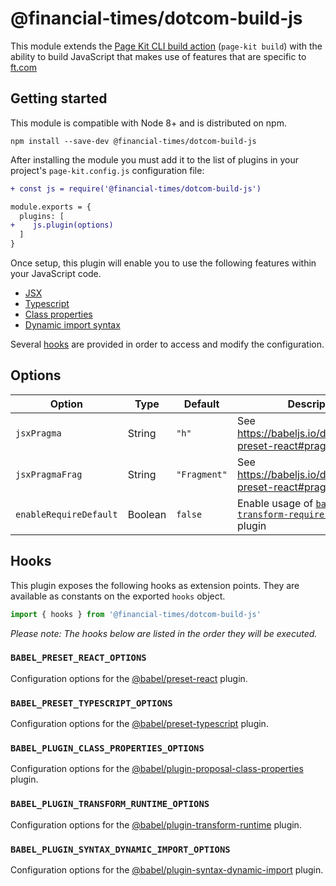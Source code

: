 # @financial-times/dotcom-build-js

This module extends the [Page Kit CLI build action][cli] (`page-kit build`) with the ability to build JavaScript that makes use of features that are specific to [ft.com]

[cli]: https://github.com/Financial-Times/dotcom-page-kit/tree/master/packages/dotcom-page-kit-cli#build
[ft.com]: https://www.ft.com/


## Getting started

This module is compatible with Node 8+ and is distributed on npm.

```
npm install --save-dev @financial-times/dotcom-build-js
```

After installing the module you must add it to the list of plugins in your project's `page-kit.config.js` configuration file:

```diff
+ const js = require('@financial-times/dotcom-build-js')

module.exports = {
  plugins: [
+    js.plugin(options)
  ]
}
```

Once setup, this plugin will enable you to use the following features within your JavaScript code.

* [JSX](https://reactjs.org/docs/introducing-jsx.html)
* [Typescript](https://www.typescriptlang.org/)
* [Class properties](https://github.com/tc39/proposal-class-public-fields)
* [Dynamic import syntax](https://developers.google.com/web/updates/2017/11/dynamic-import)

Several [hooks](#hooks) are provided in order to access and modify the configuration.


## Options

| Option                 | Type    | Default      | Description                                                          |
|------------------------|---------|--------------|----------------------------------------------------------------------|
| `jsxPragma`            | String  | `"h"`        | See https://babeljs.io/docs/en/babel-preset-react#pragma             |
| `jsxPragmaFrag`        | String  | `"Fragment"` | See https://babeljs.io/docs/en/babel-preset-react#pragmafrag         |
| `enableRequireDefault` | Boolean | `false`      | Enable usage of [`babel-plugin-transform-require-default`][1] plugin |

[1]: https://www.npmjs.com/package/babel-plugin-transform-require-default

## Hooks

This plugin exposes the following hooks as extension points. They are available as constants on the exported `hooks` object.

```js
import { hooks } from '@financial-times/dotcom-build-js'
```

_Please note: The hooks below are listed in the order they will be executed._

### `BABEL_PRESET_REACT_OPTIONS`

Configuration options for the [@babel/preset-react] plugin.

[@babel/preset-react]: https://babeljs.io/docs/en/babel-preset-react

### `BABEL_PRESET_TYPESCRIPT_OPTIONS`

Configuration options for the [@babel/preset-typescript] plugin.

[@babel/preset-typescript]: https://babeljs.io/docs/en/babel-preset-typescript

### `BABEL_PLUGIN_CLASS_PROPERTIES_OPTIONS`

Configuration options for the [@babel/plugin-proposal-class-properties] plugin.

[@babel/plugin-proposal-class-properties]: https://babeljs.io/docs/en/babel-plugin-proposal-class-properties

### `BABEL_PLUGIN_TRANSFORM_RUNTIME_OPTIONS`

Configuration options for the [@babel/plugin-transform-runtime] plugin.

[@babel/plugin-transform-runtime]: https://babeljs.io/docs/en/babel-plugin-transform-runtime

### `BABEL_PLUGIN_SYNTAX_DYNAMIC_IMPORT_OPTIONS`

Configuration options for the [@babel/plugin-syntax-dynamic-import] plugin.

[@babel/plugin-syntax-dynamic-import]: https://babeljs.io/docs/en/babel-plugin-syntax-dynamic-import
